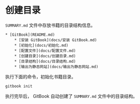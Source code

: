 # 创建目录

`SUMMARY.md` 文件中存放书籍的目录结构信息。

```
* [GitBook](README.md)
    * [安装 GitBook](docs/安装 GitBook.md)
    * [初始化](docs/初始化.md)
    * [配置文件](docs/配置文件.md)
    * [创建目录](docs/创建目录.md)
    * [目录结构](docs/目录结构.md)
    * [输出为静态网站](docs/输出为静态网站.md)
```

执行下面的命令，初始化书籍目录。

```shell
gitbook init
```

执行完毕后， GitBook 自动创建了 `SUMMARY.md` 文件中的目录结构。

